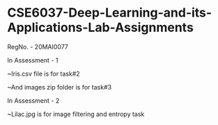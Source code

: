 # CSE6037-Deep-Learning-and-its-Applications-Lab-Assignments

RegNo. - 20MAI0077

In Assessment - 1

  ~Iris.csv file is for task#2
  
  ~And images zip folder is for task#3
  
 In Assessment - 2
 
 ~Lilac.jpg is for image filtering and entropy task
